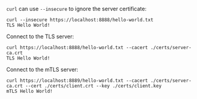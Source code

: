 `curl` can use `--insecure` to ignore the server certificate:
```shell
curl --insecure https://localhost:8888/hello-world.txt
TLS Hello World!
```

Connect to the TLS server:
```shell
curl https://localhost:8888/hello-world.txt --cacert ./certs/server-ca.crt
TLS Hello World!
```

Connect to the mTLS server:
```shell
curl https://localhost:8889/hello-world.txt --cacert ./certs/server-ca.crt --cert ./certs/client.crt --key ./certs/client.key
mTLS Hello World!
```
